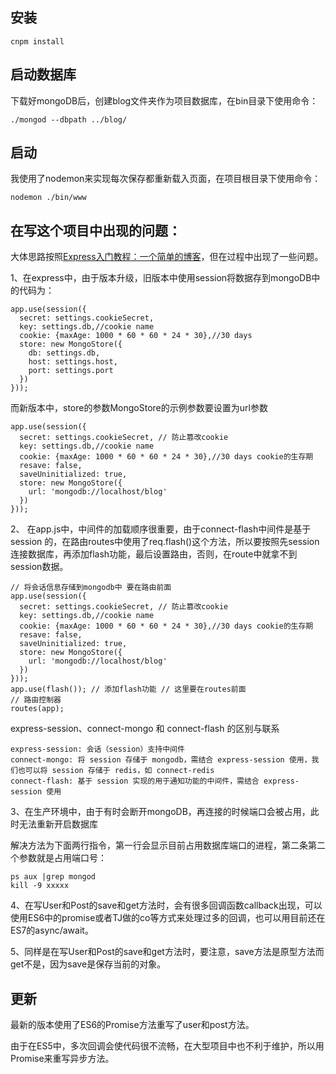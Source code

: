 ## 安装
	
	cnpm install
	
## 启动数据库

下载好mongoDB后，创建blog文件夹作为项目数据库，在bin目录下使用命令：

	./mongod --dbpath ../blog/
	
	
## 启动
我使用了nodemon来实现每次保存都重新载入页面，在项目根目录下使用命令：

	nodemon ./bin/www



## 在写这个项目中出现的问题：

大体思路按照[Express入门教程：一个简单的博客](http://www.tuicool.com/articles/jueARjE)，但在过程中出现了一些问题。 

1、在express中，由于版本升级，旧版本中使用session将数据存到mongoDB中的代码为：

	app.use(session({
	  secret: settings.cookieSecret,
	  key: settings.db,//cookie name
	  cookie: {maxAge: 1000 * 60 * 60 * 24 * 30},//30 days
	  store: new MongoStore({
	    db: settings.db,
	    host: settings.host,
	    port: settings.port
	  })
	}));

而新版本中，store的参数MongoStore的示例参数要设置为url参数

	app.use(session({
	  secret: settings.cookieSecret, // 防止篡改cookie
	  key: settings.db,//cookie name
	  cookie: {maxAge: 1000 * 60 * 60 * 24 * 30},//30 days cookie的生存期
	  resave: false,
	  saveUninitialized: true,
	  store: new MongoStore({
	    url: 'mongodb://localhost/blog'
	  })
	}));
	
2、	在app.js中，中间件的加载顺序很重要，由于connect-flash中间件是基于 session 的，在路由routes中使用了req.flash()这个方法，所以要按照先session连接数据库，再添加flash功能，最后设置路由，否则，在route中就拿不到session数据。

	// 将会话信息存储到mongodb中 要在路由前面
	app.use(session({
	  secret: settings.cookieSecret, // 防止篡改cookie
	  key: settings.db,//cookie name
	  cookie: {maxAge: 1000 * 60 * 60 * 24 * 30},//30 days cookie的生存期
	  resave: false,
	  saveUninitialized: true,
	  store: new MongoStore({
	    url: 'mongodb://localhost/blog'
	  })
	}));
	app.use(flash()); // 添加flash功能 // 这里要在routes前面
	// 路由控制器
	routes(app);
	
express-session、connect-mongo 和 connect-flash 的区别与联系

	express-session: 会话（session）支持中间件
	connect-mongo: 将 session 存储于 mongodb，需结合 express-session 使用，我们也可以将 session 存储于 redis，如 connect-redis
	connect-flash: 基于 session 实现的用于通知功能的中间件，需结合 express-session 使用
	
3、在生产环境中，由于有时会断开mongoDB，再连接的时候端口会被占用，此时无法重新开启数据库

解决方法为下面两行指令，第一行会显示目前占用数据库端口的进程，第二条第二个参数就是占用端口号：

	ps aux |grep mongod
	kill -9 xxxxx
	
4、在写User和Post的save和get方法时，会有很多回调函数callback出现，可以使用ES6中的promise或者TJ做的co等方式来处理过多的回调，也可以用目前还在ES7的async/await。

5、同样是在写User和Post的save和get方法时，要注意，save方法是原型方法而get不是，因为save是保存当前的对象。

## 更新

最新的版本使用了ES6的Promise方法重写了user和post方法。

由于在ES5中，多次回调会使代码很不流畅，在大型项目中也不利于维护，所以用Promise来重写异步方法。
